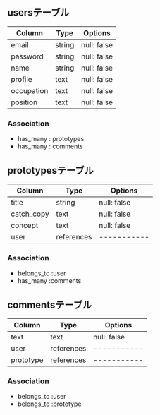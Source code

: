 ## usersテーブル
| Column    | Type      | Options   |
|-----------|-----------|-----------|
| email     | string    |null: false|
|password   | string    |null: false|
| name      | string    |null: false|
| profile   | text      |null: false|
|occupation | text      |null: false|
| position  | text      |null: false|

### Association
- has_many : prototypes
- has_many : comments


## prototypesテーブル
| Column    | Type      | Options   |
|-----------|-----------|-----------|
| title     | string    |null: false|
| catch_copy| text      |null: false|
| concept   | text      |null: false|
| user      | references|-----------|

### Association
- belongs_to :user
- has_many   :comments

## commentsテーブル
| Column    | Type      | Options   |
|-----------|-----------|-----------|
| text      | text      |null: false|
| user      | references|-----------|
| prototype | references|-----------|

### Association
- belongs_to :user
- belongs_to :prototype